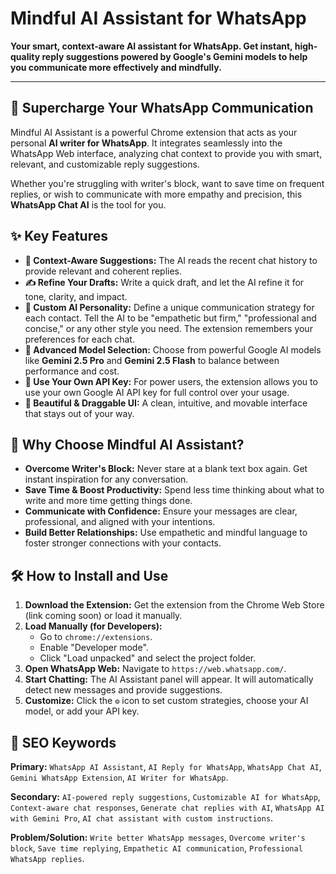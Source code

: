 # Mindful AI Assistant for WhatsApp

**Your smart, context-aware AI assistant for WhatsApp. Get instant, high-quality reply suggestions powered by Google's Gemini models to help you communicate more effectively and mindfully.**

---

## 🚀 Supercharge Your WhatsApp Communication

Mindful AI Assistant is a powerful Chrome extension that acts as your personal **AI writer for WhatsApp**. It integrates seamlessly into the WhatsApp Web interface, analyzing chat context to provide you with smart, relevant, and customizable reply suggestions.

Whether you're struggling with writer's block, want to save time on frequent replies, or wish to communicate with more empathy and precision, this **WhatsApp Chat AI** is the tool for you.

## ✨ Key Features

-   **🤖 Context-Aware Suggestions:** The AI reads the recent chat history to provide relevant and coherent replies.
-   **✍️ Refine Your Drafts:** Write a quick draft, and let the AI refine it for tone, clarity, and impact.
-   **🧠 Custom AI Personality:** Define a unique communication strategy for each contact. Tell the AI to be "empathetic but firm," "professional and concise," or any other style you need. The extension remembers your preferences for each chat.
-   **🔧 Advanced Model Selection:** Choose from powerful Google AI models like **Gemini 2.5 Pro** and **Gemini 2.5 Flash** to balance between performance and cost.
-   **🔑 Use Your Own API Key:** For power users, the extension allows you to use your own Google AI API key for full control over your usage.
-   **🧘 Beautiful & Draggable UI:** A clean, intuitive, and movable interface that stays out of your way.

## 🤔 Why Choose Mindful AI Assistant?

-   **Overcome Writer's Block:** Never stare at a blank text box again. Get instant inspiration for any conversation.
-   **Save Time & Boost Productivity:** Spend less time thinking about what to write and more time getting things done.
-   **Communicate with Confidence:** Ensure your messages are clear, professional, and aligned with your intentions.
-   **Build Better Relationships:** Use empathetic and mindful language to foster stronger connections with your contacts.

## 🛠️ How to Install and Use

1.  **Download the Extension:** Get the extension from the Chrome Web Store (link coming soon) or load it manually.
2.  **Load Manually (for Developers):**
    *   Go to `chrome://extensions`.
    *   Enable "Developer mode".
    *   Click "Load unpacked" and select the project folder.
3.  **Open WhatsApp Web:** Navigate to `https://web.whatsapp.com/`.
4.  **Start Chatting:** The AI Assistant panel will appear. It will automatically detect new messages and provide suggestions.
5.  **Customize:** Click the `⚙️` icon to set custom strategies, choose your AI model, or add your API key.

## 🔑 SEO Keywords

**Primary:**
`WhatsApp AI Assistant`, `AI Reply for WhatsApp`, `WhatsApp Chat AI`, `Gemini WhatsApp Extension`, `AI Writer for WhatsApp`.

**Secondary:**
`AI-powered reply suggestions`, `Customizable AI for WhatsApp`, `Context-aware chat responses`, `Generate chat replies with AI`, `WhatsApp AI with Gemini Pro`, `AI chat assistant with custom instructions`.

**Problem/Solution:**
`Write better WhatsApp messages`, `Overcome writer's block`, `Save time replying`, `Empathetic AI communication`, `Professional WhatsApp replies`.

